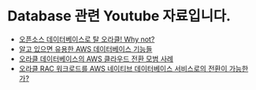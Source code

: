# Database 관련 Youtube 자료입니다.
* [오픈소스 데이터베이스로 탈 오라클! Why not?](https://youtu.be/XaV3tRaua-U?si=ETrKqrdWHc4rSga1)
* [알고 있으면 유용한 AWS 데이터베이스 기능들](https://youtu.be/SONSdu6MBl4)
* [오라클 데이터베이스의 AWS 클라우드 전환 모범 사례 ](https://youtu.be/EY4CWR0Ehzg)
* [오라클 RAC 워크로드를 AWS 네이티브 데이터베이스 서비스로의 전환이 가능한가?](https://youtu.be/rM0loN6b7pY)
